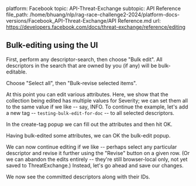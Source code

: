 platform: Facebook
topic: API-Threat-Exchange
subtopic: API Reference
file_path: /home/bhuang/nlp/rag-race-challenge2-2024/platform-docs-versions/Facebook_API-Threat-Exchange/API Reference.md
url: https://developers.facebook.com/docs/threat-exchange/reference/editing


## Bulk-editing using the UI

First, perform any descriptor-search, then choose "Bulk edit". All descriptors in the search that are owned by you (if any) will be bulk-editable.

  

Choose "Select all", then "Bulk-revise selected items".

  

At this point you can edit various attributes. Here, we show that the collection being edited has multiple values for Severity; we can set them all to the same value if we like -- say, INFO. To continue the example, let's add a new tag -- `testing-bulk-edit-for-doc` -- to all selected descriptors.

  

In the create-tag popup we can fill out the attributes and then hit OK.

  

Having bulk-edited some attributes, we can OK the bulk-edit popup.

  

We can now continue editing if we like -- perhaps select any particular descriptor and revise it further using the "Revise" button on a given row. (Or we can abandon the edits entirely -- they're still browser-local only, not yet saved to ThreatExchange.) Instead, let's go ahead and save our changes.

  

We now see the committed descriptors along with their IDs.